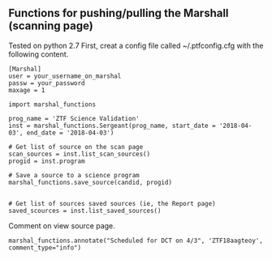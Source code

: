 ## Functions for pushing/pulling the Marshall (scanning page)
Tested on python 2.7
First, creat a config file called ~/.ptfconfig.cfg with the following content.
```
[Marshal]
user = your_username_on_marshal
passw = your_password
maxage = 1
```
```
import marshal_functions

prog_name = 'ZTF Science Validation'
inst = marshal_functions.Sergeant(prog_name, start_date = '2018-04-03', end_date = '2018-04-03')

# Get list of source on the scan page
scan_sources = inst.list_scan_sources()
progid = inst.program

# Save a source to a science program
marshal_functions.save_source(candid, progid)


# Get list of sources saved sources (ie, the Report page)
saved_scources = inst.list_saved_sources()
```
Comment on view source page.
```
marshal_functions.annotate("Scheduled for DCT on 4/3", 'ZTF18aagteoy', comment_type="info")
```
